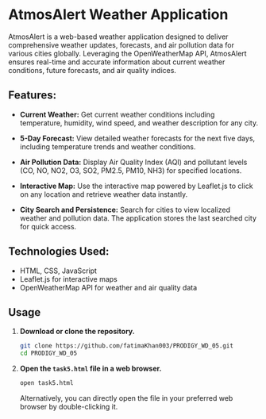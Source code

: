 # AtmosAlert Weather Application
AtmosAlert is a web-based weather application designed to deliver comprehensive weather updates, forecasts, and air pollution data for various cities globally. Leveraging the OpenWeatherMap API, AtmosAlert ensures real-time and accurate information about current weather conditions, future forecasts, and air quality indices.

## Features:

- **Current Weather:** Get current weather conditions including temperature, humidity, wind speed, and weather description for any city.
  
- **5-Day Forecast:** View detailed weather forecasts for the next five days, including temperature trends and weather conditions.

- **Air Pollution Data:** Display Air Quality Index (AQI) and pollutant levels (CO, NO, NO2, O3, SO2, PM2.5, PM10, NH3) for specified locations.

- **Interactive Map:** Use the interactive map powered by Leaflet.js to click on any location and retrieve weather data instantly.

- **City Search and Persistence:** Search for cities to view localized weather and pollution data. The application stores the last searched city for quick access.

## Technologies Used:

- HTML, CSS, JavaScript
- Leaflet.js for interactive maps
- OpenWeatherMap API for weather and air quality data

## Usage

1. **Download or clone the repository.**

    ```sh
    git clone https://github.com/fatimaKhan003/PRODIGY_WD_05.git
    cd PRODIGY_WD_05
    ```

2. **Open the `task5.html` file in a web browser.**

    ```sh
    open task5.html
    ```

    Alternatively, you can directly open the file in your preferred web browser by double-clicking it.
